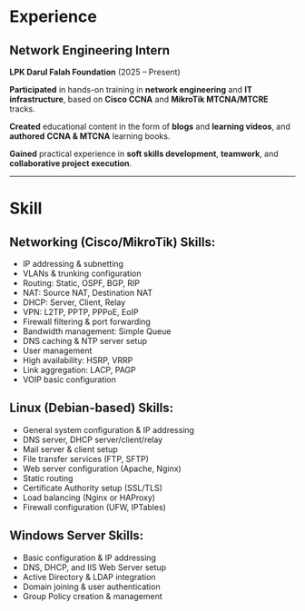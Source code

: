 # Experience

##  Network Engineering Intern  
**LPK Darul Falah Foundation** (2025 – Present)

**Participated** in hands-on training in **network engineering** and **IT infrastructure**, based on **Cisco CCNA** and **MikroTik MTCNA/MTCRE** tracks.

**Created** educational content in the form of **blogs** and **learning videos**, and **authored** **CCNA & MTCNA** learning books.

**Gained** practical experience in **soft skills development**, **teamwork**, and **collaborative project execution**.

---

# Skill

## Networking (Cisco/MikroTik) Skills:
- IP addressing & subnetting  
- VLANs & trunking configuration  
- Routing: Static, OSPF, BGP, RIP  
- NAT: Source NAT, Destination NAT  
- DHCP: Server, Client, Relay  
- VPN: L2TP, PPTP, PPPoE, EoIP  
- Firewall filtering & port forwarding  
- Bandwidth management: Simple Queue  
- DNS caching & NTP server setup  
- User management  
- High availability: HSRP, VRRP  
- Link aggregation: LACP, PAGP  
- VOIP basic configuration

## Linux (Debian-based) Skills:
- General system configuration & IP addressing  
- DNS server, DHCP server/client/relay  
- Mail server & client setup  
- File transfer services (FTP, SFTP)  
- Web server configuration (Apache, Nginx)  
- Static routing  
- Certificate Authority setup (SSL/TLS)  
- Load balancing (Nginx or HAProxy)  
- Firewall configuration (UFW, IPTables)

## Windows Server Skills:
- Basic configuration & IP addressing  
- DNS, DHCP, and IIS Web Server setup  
- Active Directory & LDAP integration  
- Domain joining & user authentication  
- Group Policy creation & management
